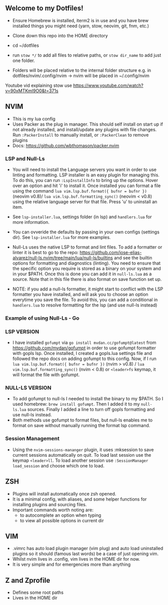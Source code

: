 ## Welcome to my Dotfiles!

- Ensure Homebrew is installed, iterm2 is in use and you have brew installed things you might need (yarn, stow, neovim, git, fnm, etc.)

- Clone down this repo into the HOME directory
- cd ~/dotfiles
- run `stow */` to add all files to relative paths, or `stow dir_name` to add just one folder.
- Folders will be placed relative to the internal folder structure e.g. in dotfiles/nvim/.config/nvim -> nvim will be placed in ~/.config/nvim

Youtube vid explaining stow use https://www.youtube.com/watch?v=90xMTKml9O0&t=371s

## NVIM

- This is my lua config
- Uses Packer as the plug in manager. This should self install on start up if not already installed, and install/update any plugins with file changes. Run `:PackerInstall` to manually install, or `:PackerClean` to remove plugins
- Docs: https://github.com/wbthomason/packer.nvim

### LSP and Null-Ls

- You will need to install the Language servers you want in order to use linting and formatting. LSP installer is an easy plugin for managing this. To do this, you can run `:LspInstallInfo` to bring up the options. Hover over an option and hit 'i' to install it. Once installed you can format a file using the command `lua vim.lsp.buf.format({ bufnr = bufnr })` (neovim v0.8)/ `lua vim.lsp.buf.formatting_sync()` (neovim < v0.8) using the relative language server for that file. Press 'u' to uninstall an item.
- See `lsp-installer.lua`, settings folder (in lsp) and `handlers.lua` for more information.
- You can ovveride the defaults by passing in your own configs (settings dir). See `lsp-installer.lua` for more examples.

- Null-Ls uses the native LSP to format and lint files. To add a formatter or linter it is best to go to the repo: https://github.com/jose-elias-alvarez/null-ls.nvim/tree/main/lua/null-ls/builtins and see the builtin options for formatting and diagnostics (linting). You need to ensure that the specific option you require is stored as a binary on your system and in your $PATH. Once this is done you can add it in `null-ls.lua` as a source. Note that in this file there is also format on save function set up.
- NOTE: if you add a null-ls formatter, it might start to conflict with the LSP formatter you have installed, and will ask you to choose an option everytime you save the file. To avoid this, you can add a conditional in `handlers.lua` to resolve formatting for the lsp (and use null-ls instead)

### Example of using Null-Ls - Go

### LSP VERSION

- I have installed `gofumpt` via `go install mvdan.cc/gofumpt@latest` from https://github.com/mvdan/gofumpt in order to use gofumpt formatter with gopls lsp. Once installed, I created a gopls.lua settings file and followed the repo docs on adding gofumpt to this config. Now, if I run `lua vim.lsp.buf.format({ bufnr = bufnr })` (nvim > v0.8) / `lua vim.lsp.buf.formatting_sync()` (nvim < 0.8) or `<leader>fs` keymap, it will format the file with gofumpt.

### NULL-LS VERSION

- To add gofumpt to null-ls I needed to install the binary to my $PATH. So I used homebrew: `brew install gofumpt`. Then I added it to my `null-ls.lua` sources. Finally I added a line to turn off gopls formatting and use null-ls instead.
- Both methods use gofumpt to format files, but null-ls enables me to format on save without manually running the format lsp command.

### Session Management

- Using the `nvim-sessions-mananger` plugin, it uses :mksession to save current sessions automatically on quit. To load last session use the keymap `<leader>ll`. To load another session use `:SessionManager load_session` and choose which one to load.

## ZSH

- Plugins will install automatically once zsh opened.
- It is a minimal config, with aliases, and some helper functions for installing plugins and sourcing files.
- Important commands worth noting are:
  - <tab> to autocomplete an option when typing
  - <shift><tab> to view all possible options in current dir

## VIM

- .vimrc has auto load plugin manager (vim plug) and auto load uninstalled plugins so it should (famous last words) be a case of just opening vim.
- Whilst nvim lives in .config, vim lives in the HOME dir for now.
- It is very simple and for emergencies more than anything

## Z and Zprofile

- Defines some root paths
- Lives in the HOME dir
